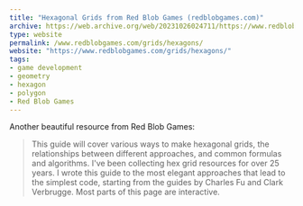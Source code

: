 ```yaml
---
title: "Hexagonal Grids from Red Blob Games (redblobgames.com)"
archive: https://web.archive.org/web/20231026024711/https://www.redblobgames.com/grids/hexagons/
type: website
permalink: /www.redblobgames.com/grids/hexagons/
website: "https://www.redblobgames.com/grids/hexagons/"
tags:
- game development
- geometry
- hexagon
- polygon
- Red Blob Games
---
```

Another beautiful resource from Red Blob Games:

> This guide will cover various ways to make hexagonal grids, the relationships between different approaches, and common formulas and algorithms. I've been collecting hex grid resources for over 25 years. I wrote this guide to the most elegant approaches that lead to the simplest code, starting from the guides by Charles Fu and Clark Verbrugge. Most parts of this page are interactive.

